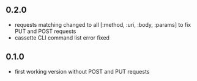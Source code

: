 ## 0.2.0
* requests matching changed to all [:method, :uri, :body, :params] to fix PUT
  and POST requests
* cassette CLI command list error fixed

## 0.1.0
* first working version without POST and PUT requests

